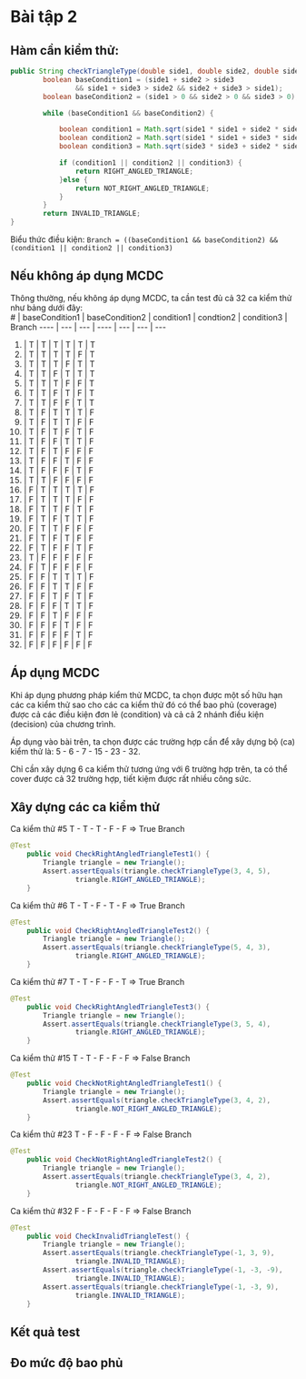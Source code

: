 ﻿# Bài tập 2  

## Hàm cần kiểm thử:  

```java
public String checkTriangleType(double side1, double side2, double side3) {
		boolean baseCondition1 = (side1 + side2 > side3
				&& side1 + side3 > side2 && side2 + side3 > side1);
		boolean baseCondition2 = (side1 > 0 && side2 > 0 && side3 > 0);

		while (baseCondition1 && baseCondition2) {

			boolean condition1 = Math.sqrt(side1 * side1 + side2 * side2) == side3;
			boolean condition2 = Math.sqrt(side1 * side1 + side3 * side3) == side2;
			boolean condition3 = Math.sqrt(side3 * side3 + side2 * side2) == side1;

			if (condition1 || condition2 || condition3) {
				return RIGHT_ANGLED_TRIANGLE;
			}else {
				return NOT_RIGHT_ANGLED_TRIANGLE;
			}
		}
		return INVALID_TRIANGLE;
}
```  

Biểu thức điều kiện: `Branch = ((baseCondition1 && baseCondition2) && (condition1 || condition2 || condition3)`  

## Nếu không áp dụng MCDC  

Thông thường, nếu không áp dụng MCDC, ta cần test đủ cả 32 ca kỉểm thử như bảng dưới đây:  
\# | baseCondition1 | baseCondition2 | condition1 | condtion2 | condition3 | Branch
---- | --- | --- | ---- | --- | --- | ---
1. | T | T | T | T | T | T
2. | T | T | T | T | F | T
3. | T | T | T | F | T | T
4. | T | T | F | T | T | T
5. | T | T | T | F | F | T
6. | T | T | F | T | F | T
7. | T | T | F | F | T | T
8. | T | F | T | T | T | F
9. | T | F | T | T | F | F
10. | T | F | T | F | T | F
11. | T | F | F | T | T | F
12. | T | F | T | F | F | F
13. | T | F | F | T | F | F
14. | T | F | F | F | T | F
15. | T | T | F | F | F | F
16. | F | T | T | T | T | F
17. | F | T | T | T | F | F
18. | F | T | T | F | T | F
19. | F | T | F | T | T | F
20. | F | T | T | F | F | F
21. | F | T | F | T | F | F
22. | F | T | F | F | T | F
23. | T | F | F | F | F | F
24. | F | T | F | F | F | F
25. | F | F | T | T | T | F
26. | F | F | T | T | F | F
27. | F | F | T | F | T | F
28. | F | F | F | T | T | F
29. | F | F | T | F | F | F
30. | F | F | F | T | F | F
31. | F | F | F | F | T | F
32. | F | F | F | F | F | F  

## Áp dụng MCDC  

Khi áp dụng phương pháp kiểm thử MCDC, ta chọn được một số hữu hạn các ca kiểm thử sao cho các ca kiểm thử đó có thể bao phủ (coverage) được cả các điều kiện đơn lẻ (condition) và cả cả 2 nhánh điều kiện (decision) của chương trình.

Áp dụng vào bài trên, ta chọn được các trường hợp cần để xây dựng bộ (ca) kiểm thử là: 5 - 6 - 7 - 15 - 23 - 32.  

Chỉ cần xây dựng 6 ca kiểm thử tương ứng với 6 trường hợp trên, ta có thể cover được cả 32 trường hợp, tiết kiệm được rất nhiều công sức.  

## Xây dựng các ca kiểm thử  

Ca kiểm thử \#5 T - T - T - F - F  => True Branch  

```java  
@Test
	public void CheckRightAngledTriangleTest1() {
		Triangle triangle = new Triangle();
		Assert.assertEquals(triangle.checkTriangleType(3, 4, 5),
				triangle.RIGHT_ANGLED_TRIANGLE);
	}
```  

Ca kiểm thử \#6 T - T - F - T - F  => True Branch  

```java  
@Test
	public void CheckRightAngledTriangleTest2() {
		Triangle triangle = new Triangle();
		Assert.assertEquals(triangle.checkTriangleType(5, 4, 3),
				triangle.RIGHT_ANGLED_TRIANGLE);
	}
```  

Ca kiểm thử \#7 T - T - F - F - T  => True Branch    

```java  
@Test
	public void CheckRightAngledTriangleTest3() {
		Triangle triangle = new Triangle();
		Assert.assertEquals(triangle.checkTriangleType(3, 5, 4),
				triangle.RIGHT_ANGLED_TRIANGLE);
	}
```  
  
Ca kiểm thử \#15 T - T - F - F - F => False Branch  

```java  
@Test
	public void CheckNotRightAngledTriangleTest1() {
		Triangle triangle = new Triangle();
		Assert.assertEquals(triangle.checkTriangleType(3, 4, 2),
				triangle.NOT_RIGHT_ANGLED_TRIANGLE);
	}
```  

Ca kiểm thử \#23 T - F - F - F - F  => False Branch   

```java  
@Test
	public void CheckNotRightAngledTriangleTest2() {
		Triangle triangle = new Triangle();
		Assert.assertEquals(triangle.checkTriangleType(3, 4, 2),
				triangle.NOT_RIGHT_ANGLED_TRIANGLE);
	}
```  

Ca kiểm thử \#32 F - F - F - F - F => False Branch  

```java  
@Test
	public void CheckInvalidTriangleTest() {
		Triangle triangle = new Triangle();
		Assert.assertEquals(triangle.checkTriangleType(-1, 3, 9),
				triangle.INVALID_TRIANGLE);
		Assert.assertEquals(triangle.checkTriangleType(-1, -3, -9),
				triangle.INVALID_TRIANGLE);
		Assert.assertEquals(triangle.checkTriangleType(-1, -3, 9),
				triangle.INVALID_TRIANGLE);
	}
```  

## Kết quả test  

## Đo mức độ bao phủ


